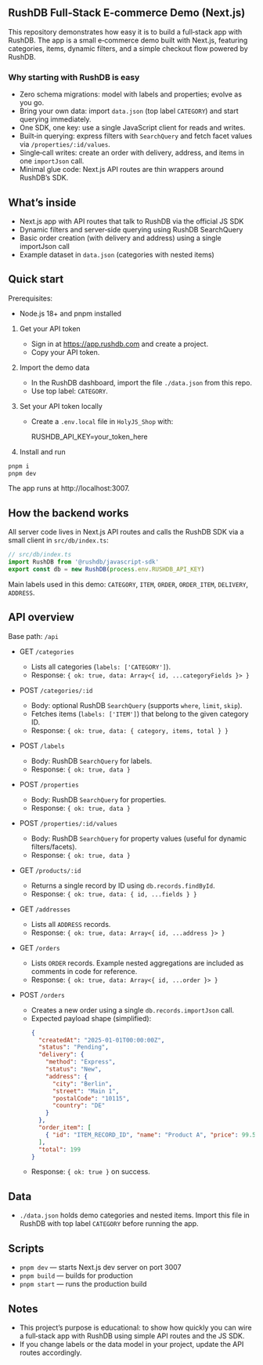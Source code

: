 ## RushDB Full‑Stack E‑commerce Demo (Next.js)

This repository demonstrates how easy it is to build a full‑stack app with RushDB. The app is a small e‑commerce demo built with Next.js, featuring categories, items, dynamic filters, and a simple checkout flow powered by RushDB.

### Why starting with RushDB is easy

- Zero schema migrations: model with labels and properties; evolve as you go.
- Bring your own data: import `data.json` (top label `CATEGORY`) and start querying immediately.
- One SDK, one key: use a single JavaScript client for reads and writes.
- Built‑in querying: express filters with `SearchQuery` and fetch facet values via `/properties/:id/values`.
- Single‑call writes: create an order with delivery, address, and items in one `importJson` call.
- Minimal glue code: Next.js API routes are thin wrappers around RushDB’s SDK.

## What’s inside

- Next.js app with API routes that talk to RushDB via the official JS SDK
- Dynamic filters and server‑side querying using RushDB SearchQuery
- Basic order creation (with delivery and address) using a single importJson call
- Example dataset in `data.json` (categories with nested items)

## Quick start

Prerequisites:
- Node.js 18+ and pnpm installed

1) Get your API token
   - Sign in at https://app.rushdb.com and create a project.
   - Copy your API token.

2) Import the demo data
   - In the RushDB dashboard, import the file `./data.json` from this repo.
   - Use top label: `CATEGORY`.

3) Set your API token locally
   - Create a `.env.local` file in `HolyJS_Shop` with:

     RUSHDB_API_KEY=your_token_here

4) Install and run

```bash
pnpm i
pnpm dev
```

The app runs at http://localhost:3007.

## How the backend works

All server code lives in Next.js API routes and calls the RushDB SDK via a small client in `src/db/index.ts`:

```ts
// src/db/index.ts
import RushDB from '@rushdb/javascript-sdk'
export const db = new RushDB(process.env.RUSHDB_API_KEY)
```

Main labels used in this demo: `CATEGORY`, `ITEM`, `ORDER`, `ORDER_ITEM`, `DELIVERY`, `ADDRESS`.

## API overview

Base path: `/api`

- GET `/categories`
  - Lists all categories (`labels: ['CATEGORY']`).
  - Response: `{ ok: true, data: Array<{ id, ...categoryFields }> }`

- POST `/categories/:id`
  - Body: optional RushDB `SearchQuery` (supports `where`, `limit`, `skip`).
  - Fetches items (`labels: ['ITEM']`) that belong to the given category ID.
  - Response: `{ ok: true, data: { category, items, total } }`

- POST `/labels`
  - Body: RushDB `SearchQuery` for labels.
  - Response: `{ ok: true, data }`

- POST `/properties`
  - Body: RushDB `SearchQuery` for properties.
  - Response: `{ ok: true, data }`

- POST `/properties/:id/values`
  - Body: RushDB `SearchQuery` for property values (useful for dynamic filters/facets).
  - Response: `{ ok: true, data }`

- GET `/products/:id`
  - Returns a single record by ID using `db.records.findById`.
  - Response: `{ ok: true, data: { id, ...fields } }`

- GET `/addresses`
  - Lists all `ADDRESS` records.
  - Response: `{ ok: true, data: Array<{ id, ...address }> }`

- GET `/orders`
  - Lists `ORDER` records. Example nested aggregations are included as comments in code for reference.
  - Response: `{ ok: true, data: Array<{ id, ...order }> }`

- POST `/orders`
  - Creates a new order using a single `db.records.importJson` call.
  - Expected payload shape (simplified):
    ```json
    {
      "createdAt": "2025-01-01T00:00:00Z",
      "status": "Pending",
      "delivery": {
        "method": "Express",
        "status": "New",
        "address": {
          "city": "Berlin",
          "street": "Main 1",
          "postalCode": "10115",
          "country": "DE"
        }
      },
      "order_item": [
        { "id": "ITEM_RECORD_ID", "name": "Product A", "price": 99.5, "qty": 2, "subtotal": 199 }
      ],
      "total": 199
    }
    ```
  - Response: `{ ok: true }` on success.

## Data

- `./data.json` holds demo categories and nested items. Import this file in RushDB with top label `CATEGORY` before running the app.

## Scripts

- `pnpm dev` — starts Next.js dev server on port 3007
- `pnpm build` — builds for production
- `pnpm start` — runs the production build

## Notes

- This project’s purpose is educational: to show how quickly you can wire a full‑stack app with RushDB using simple API routes and the JS SDK.
- If you change labels or the data model in your project, update the API routes accordingly.

